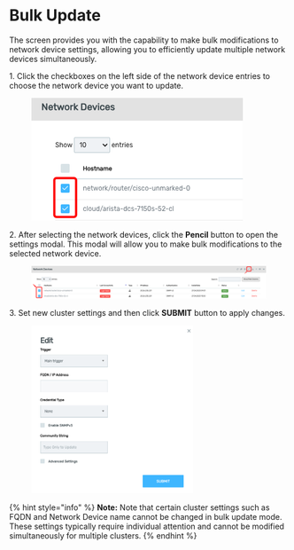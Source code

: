 # Bulk Update

The screen provides you with the capability to make bulk modifications to network device settings, allowing you to efficiently update multiple network devices simultaneously.&#x20;

1\.      Click the checkboxes on the left side of the network device entries to choose the network device you want to update.&#x20;

<div align="left">

<figure><img src="../../../.gitbook/assets/image (430).png" alt=""><figcaption></figcaption></figure>

</div>

2\.      After selecting the network devices, click the **Pencil** button to open the settings modal. This modal will allow you to make bulk modifications to the selected network device.&#x20;

<figure><img src="../../../.gitbook/assets/image (431).png" alt=""><figcaption></figcaption></figure>

3\.      Set new cluster settings and then click **SUBMIT** button to apply changes.&#x20;

<div align="left">

<figure><img src="../../../.gitbook/assets/image (433).png" alt="" width="292"><figcaption></figcaption></figure>

</div>

{% hint style="info" %}
**Note:** Note that certain cluster settings such as FQDN and Network Device name cannot be changed in bulk update mode. These settings typically require individual attention and cannot be modified simultaneously for multiple clusters.&#x20;
{% endhint %}
